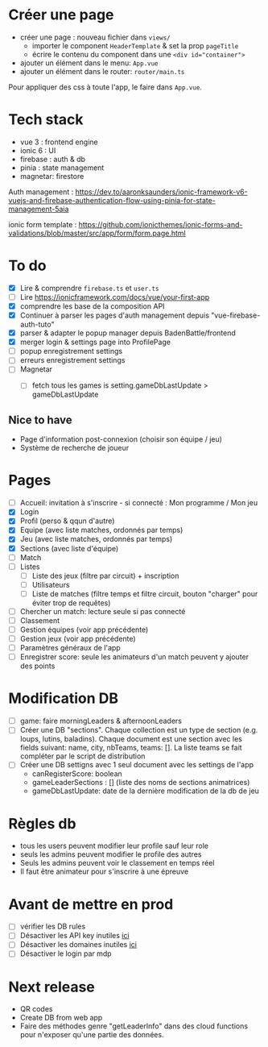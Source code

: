 # Créer une page

- créer une page : nouveau fichier dans `views/`
  - importer le component `HeaderTemplate` & set la prop `pageTitle` 
  - écrire le contenu du component dans une `<div id="container">`
- ajouter un élément dans le menu: `App.vue`
- ajouter un élément dans le router:  `router/main.ts`

Pour appliquer des css à toute l'app, le faire dans `App.vue`.

# Tech stack

- vue 3 : frontend engine
- ionic 6 : UI 
- firebase : auth & db
- pinia : state management
- magnetar: firestore 



Auth management : https://dev.to/aaronksaunders/ionic-framework-v6-vuejs-and-firebase-authentication-flow-using-pinia-for-state-management-5aia

ionic form template : https://github.com/ionicthemes/ionic-forms-and-validations/blob/master/src/app/form/form.page.html



# To do 

- [x] Lire & comprendre `firebase.ts` et `user.ts`
- [ ] Lire https://ionicframework.com/docs/vue/your-first-app 
- [x] comprendre les base de la composition API
- [x] Continuer à parser les pages d'auth management depuis "vue-firebase-auth-tuto"
- [x] parser & adapter le popup manager depuis BadenBattle/frontend
- [x] merger login & settings page into ProfilePage
- [ ] popup enregistrement settings
- [ ] erreurs enregistrement settings
- [ ] Magnetar
  - [ ] fetch tous les games is setting.gameDbLastUpdate > gameDbLastUpdate 


## Nice to have

- Page d'information post-connexion (choisir son équipe / jeu)
- Système de recherche de joueur

# Pages

- [ ] Accueil: invitation à s'inscrire - si connecté : Mon programme / Mon jeu
- [x] Login
- [x] Profil (perso & qqun d'autre)
- [x] Equipe (avec liste matches, ordonnés par temps)
- [x] Jeu (avec liste matches, ordonnés par temps)
- [x] Sections (avec liste d'équipe)
- [ ] Match
- [ ] Listes
  - [ ] Liste des jeux (filtre par circuit) + inscription
  - [ ] Utilisateurs
  - [ ] Liste de matches (filtre temps et filtre circuit, bouton "charger" pour éviter trop de requêtes)
- [ ] Chercher un match: lecture seule si pas connecté
- [ ] Classement
- [ ] Gestion équipes (voir app précédente)
- [ ] Gestion jeux (voir app précédente)
- [ ] Paramètres généraux de l'app
- [ ] Enregistrer score: seule les animateurs d'un match peuvent y ajouter des points

# Modification DB

- [ ] game: faire morningLeaders & afternoonLeaders
- [ ] Créer une DB "sections". Chaque collection est un type de section (e.g. loups, lutins, baladins). Chaque document est une section avec les fields suivant: name, city, nbTeams, teams: []. La liste teams se fait compléter par le script de distribution
- [ ] Créer une DB settigns avec 1 seul document avec les settings de l'app
  - canRegisterScore: boolean
  - gameLeaderSections : [] (liste des noms de sections animatrices)
  - gameDbLastUpdate: date de la dernière modification de la db de jeu

# Règles db

- tous les users peuvent modifier leur profile sauf leur role
- seuls les admins peuvent modifier le profile des autres
- Seuls les admins peuvent voir le classement en temps réel
- Il faut être animateur pour s'inscrire à une épreuve

# Avant de mettre en prod

- [ ] vérifier les DB rules
- [ ] Désactiver les API key inutiles [ici](https://console.cloud.google.com/apis/credentials?project=badenbattle-a0dec)
- [ ] Désactiver les domaines inutiles [ici](https://console.firebase.google.com/u/0/project/badenbattle-a0dec/authentication/providers)
- [ ] Désactiver le login par mdp

# Next release

- QR codes
- Create DB from web app
- Faire des méthodes genre "getLeaderInfo" dans des cloud functions pour n'exposer qu'une partie des données.